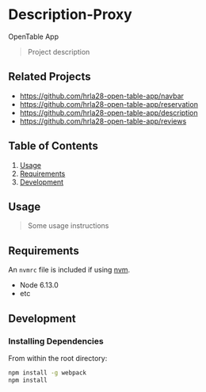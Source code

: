 # Description-Proxy

OpenTable App

> Project description

## Related Projects

- https://github.com/hrla28-open-table-app/navbar
- https://github.com/hrla28-open-table-app/reservation
- https://github.com/hrla28-open-table-app/description
- https://github.com/hrla28-open-table-app/reviews

## Table of Contents

1. [Usage](#Usage)
1. [Requirements](#requirements)
1. [Development](#development)

## Usage

> Some usage instructions

## Requirements

An `nvmrc` file is included if using [nvm](https://github.com/creationix/nvm).

- Node 6.13.0
- etc

## Development

### Installing Dependencies

From within the root directory:

```sh
npm install -g webpack
npm install
```

